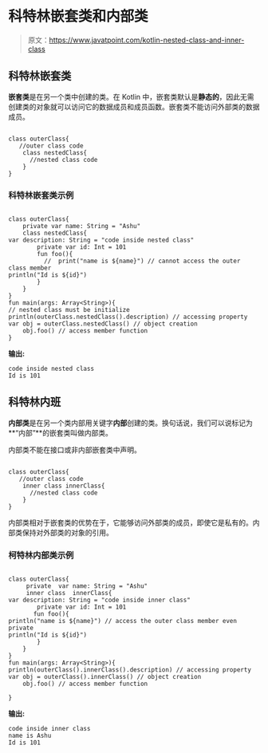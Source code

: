 # 科特林嵌套类和内部类

> 原文：<https://www.javatpoint.com/kotlin-nested-class-and-inner-class>

## 科特林嵌套类

**嵌套类**是在另一个类中创建的类。在 Kotlin 中，嵌套类默认是**静态的**，因此无需创建类的对象就可以访问它的数据成员和成员函数。嵌套类不能访问外部类的数据成员。

```

class outerClass{
   //outer class code
    class nestedClass{
      //nested class code
    }
}

```

### 科特林嵌套类示例

```

class outerClass{
    private var name: String = "Ashu"
    class nestedClass{
var description: String = "code inside nested class"
        private var id: Int = 101
        fun foo(){
          //  print("name is ${name}") // cannot access the outer class member
println("Id is ${id}")
        }
    }
}
fun main(args: Array<String>){
// nested class must be initialize
println(outerClass.nestedClass().description) // accessing property
var obj = outerClass.nestedClass() // object creation
    obj.foo() // access member function
}

```

**输出:**

```
code inside nested class
Id is 101

```

## 科特林内班

**内部类**是在另一个类内部用关键字**内部**创建的类。换句话说，我们可以说标记为**“内部”**的嵌套类叫做内部类。

内部类不能在接口或非内部嵌套类中声明。

```

class outerClass{
   //outer class code
    inner class innerClass{
      //nested class code
    }
}

```

内部类相对于嵌套类的优势在于，它能够访问外部类的成员，即使它是私有的。内部类保持对外部类的对象的引用。

### 柯特林内部类示例

```

class outerClass{
     private  var name: String = "Ashu"
     inner class  innerClass{
var description: String = "code inside inner class"
        private var id: Int = 101
       fun foo(){
println("name is ${name}") // access the outer class member even private
println("Id is ${id}")
        }
    }
}
fun main(args: Array<String>){
println(outerClass().innerClass().description) // accessing property
var obj = outerClass().innerClass() // object creation
    obj.foo() // access member function

}

```

**输出:**

```
code inside inner class
name is Ashu
Id is 101

```